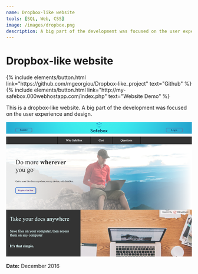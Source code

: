 ```yaml
---
name: Dropbox-like website
tools: [SQL, Web, CSS]
image: /images/dropbox.png
description: A big part of the development was focused on the user experience and design!
---
```


# Dropbox-like website

<p class="text-left">
{% include elements/button.html link="https://github.com/mgeorgiou/Dropbox-like_project" text="Github" %}
{% include elements/button.html link="http://my-safebox.000webhostapp.com/index.php" text="Website Demo" %}
</p>

This is a dropbox-like website. A big part of the development was focused on the user experience and design.

![preview](/images/safebox_screenshot.png)

**Date:** December 2016